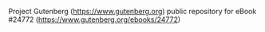 Project Gutenberg (https://www.gutenberg.org) public repository for eBook #24772 (https://www.gutenberg.org/ebooks/24772)
